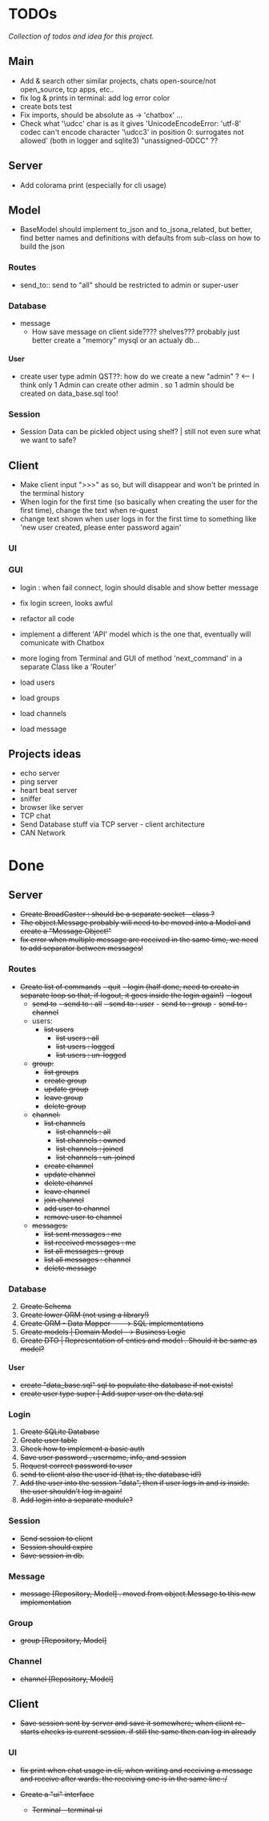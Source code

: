 TODOs
=====

_Collection of todos and idea for this project._


Main
----

- Add & search other similar projects, chats open-source/not open_source, tcp apps, etc..
- fix log & prints in terminal: add log error color 
- create bots test
- Fix imports, should be absolute as ->  'chatbox' ... 
- Check what '\udcc' char is as it gives 'UnicodeEncodeError: 'utf-8' codec can't encode character '\udcc3' in position 0: surrogates not allowed'
  (both in logger and sqlite3) "unassigned-0DCC" ??

Server
------

- Add colorama print (especially for cli usage)


Model 
-----

- BaseModel should implement to_json and to_jsona_related, but better, find better names and definitions with defaults from sub-class 
  on how to build the json


### Routes


- send_to:: send to "all" should be restricted to admin or super-user

### Database 


- message 
  - How save message on client side???? shelves??? probably just better create a "memory" mysql or an actualy db... 

#### User

- create user type admin QST??: how do we create a new "admin" ? <-- I think only 1 Admin can create other admin . so 1 admin should be created on data_base.sql too!


### Session

- Session Data can be pickled object using shelf? | still not even sure what we want to safe?

Client
------

- Make client input ">>>" as so, but will disappear and won't be printed in the terminal history
- When login for the first time (so basically when creating the user for the first time), change the text when re-quest
- change text shown when user logs in for the first time to something like 'new user created, please enter password again'

### UI


### GUI

- login : when fail connect, login should disable and show better message
- fix login screen, looks awful 
- refactor all code 
- implement a different 'API' model which is the one that, eventually will comunicate with Chatbox 
- more loging from Terminal and GUI of method 'next_command' in a separate Class like a 'Router'

- load users
- load groups
- load channels
- load message


Projects ideas
--------------

- echo server
- ping server
- heart beat server
- sniffer
- browser like server
- TCP chat 
- Send Database stuff via TCP server - client architecture
- CAN Network


Done
====


Server
------


- ~~Create BroadCaster : should be a separate socket - class ?~~
- ~~The object.Message probably will need to be moved into a Model and create a "Message Object!"~~
- ~~fix error when multiple message are received in the same time, we need to add separator between messages!~~


### Routes

- ~~Create list of commands~~
  ~~- quit~~ 
  ~~- login (half done, need to create in separate loop so that, if logout, it goes inside the login again!)~~
  ~~- logout~~ 
  - ~~send to~~
        ~~- send to : all~~
        ~~- send to : user~~ 
        - ~~send to : group~~
        - ~~send to : channel~~
  - users:
    - ~~list users~~
      - ~~list users : all~~
      - ~~list users : logged~~
      - ~~list users : un-logged~~
  - ~~group:~~
    - ~~list groups~~
    - ~~create group~~
    - ~~update group~~ 
    - ~~leave group~~ 
    - ~~delete group~~
  - ~~channel:~~
    - ~~list channels~~
      - ~~list channels : all~~
      - ~~list channels : owned~~
      - ~~list channels : joined~~
      - ~~list channels : un-joined~~
    - ~~create channel~~
    - ~~update channel~~
    - ~~delete channel~~
    - ~~leave channel~~
    - ~~join channel~~
    - ~~add user to channel~~
    - ~~remove user to channel~~
  - ~~messages:~~
    - ~~list sent messages : me~~
    - ~~list received messages : me~~
    - ~~list all messages : group~~
    - ~~list all messages : channel~~
    - ~~delete message~~

### Database

2. ~~Create Schema~~
4. ~~Create lower ORM (not using a library!)~~
5. ~~Create ORM - Data Mapper ---> SQL implementations~~
5. ~~Create models | Domain Model --> Business Logic~~
6. ~~Create DTO | Representation of enties and model . Should it be same as model?~~

#### User

- ~~create "data_base.sql" sql to populate the database if not exists!~~
- ~~create user type super | Add super user on the data.sql~~

### Login

1. ~~Create SQLite Database~~
2. ~~Create user table~~
3. ~~Check how to implement a basic auth~~
4. ~~Save user password , username, info, and session~~
5. ~~Request correct password to user~~
6. ~~send to client also the user id (that is, the database id!)~~
7. ~~Add the user into the session "data", then if user logs in and is inside. the user shouldn't log in again!~~
8. ~~Add login into a separate module?~~

### Session

- ~~Send session to client~~
- ~~Session should expire~~
- ~~Save session in db.~~ 


### Message

- ~~message [Repository, Model] . moved from object.Message to this new implementation~~

### Group

- ~~group [Repository, Model]~~

### Channel 

- ~~channel [Repository, Model]~~

Client
------

- ~~Save session sent by server and save it somewhere; when client re-starts checks is current session. if still the same then can log in already~~


### UI

- ~~fix print when chat usage in cli, when writing and receiving a message and receive after wards. the receiving one is in the same line :/~~


- ~~Create a "ui" interface~~ 
  - ~~Terminal - terminal ui~~
